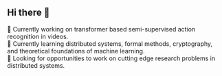 ## Hi there 👋

<!--
**hamBan/hamBan** is a ✨ _special_ ✨ repository because its `README.md` (this file) appears on your GitHub profile.

Here are some ideas to get you started:

- 🔭 I’m currently working on ...
- 🌱 I’m currently learning ...
- 👯 I’m looking to collaborate on ...
- 🤔 I’m looking for help with ...
- 💬 Ask me about ...
- 📫 How to reach me: ...
- 😄 Pronouns: ...
- ⚡ Fun fact: ...
-->

🔭 Currently working on transformer based semi-supervised action recognition in videos.  
🌱 Currently learning distributed systems, formal methods, cryptography, and theoretical foundations of machine learning.  
👯 Looking for opportunities to work on cutting edge research problems in distributed systems.  
